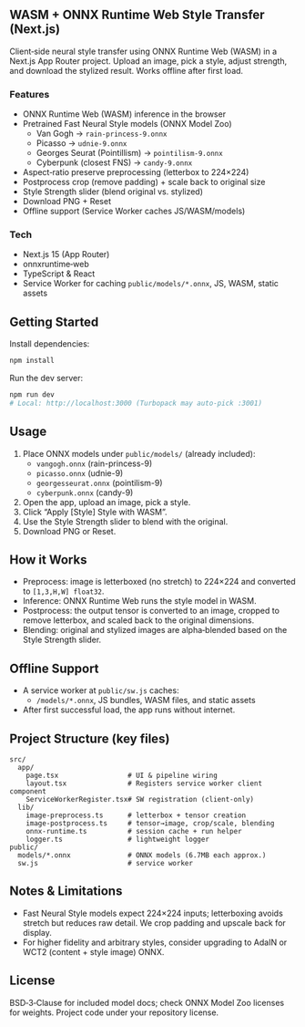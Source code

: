 ## WASM + ONNX Runtime Web Style Transfer (Next.js)

Client‑side neural style transfer using ONNX Runtime Web (WASM) in a Next.js App Router project. Upload an image, pick a style, adjust strength, and download the stylized result. Works offline after first load.

### Features
- ONNX Runtime Web (WASM) inference in the browser
- Pretrained Fast Neural Style models (ONNX Model Zoo)
  - Van Gogh → `rain-princess-9.onnx`
  - Picasso → `udnie-9.onnx`
  - Georges Seurat (Pointillism) → `pointilism-9.onnx`
  - Cyberpunk (closest FNS) → `candy-9.onnx`
- Aspect‑ratio preserve preprocessing (letterbox to 224×224)
- Postprocess crop (remove padding) + scale back to original size
- Style Strength slider (blend original vs. stylized)
- Download PNG + Reset
- Offline support (Service Worker caches JS/WASM/models)

### Tech
- Next.js 15 (App Router)
- onnxruntime‑web
- TypeScript & React
- Service Worker for caching `public/models/*.onnx`, JS, WASM, static assets

## Getting Started

Install dependencies:
```bash
npm install
```

Run the dev server:
```bash
npm run dev
# Local: http://localhost:3000 (Turbopack may auto-pick :3001)
```

## Usage
1. Place ONNX models under `public/models/` (already included):
   - `vangogh.onnx` (rain-princess-9)
   - `picasso.onnx` (udnie-9)
   - `georgesseurat.onnx` (pointilism-9)
   - `cyberpunk.onnx` (candy-9)
2. Open the app, upload an image, pick a style.
3. Click “Apply [Style] Style with WASM”.
4. Use the Style Strength slider to blend with the original.
5. Download PNG or Reset.

## How it Works
- Preprocess: image is letterboxed (no stretch) to 224×224 and converted to `[1,3,H,W] float32`.
- Inference: ONNX Runtime Web runs the style model in WASM.
- Postprocess: the output tensor is converted to an image, cropped to remove letterbox, and scaled back to the original dimensions.
- Blending: original and stylized images are alpha‑blended based on the Style Strength slider.

## Offline Support
- A service worker at `public/sw.js` caches:
  - `/models/*.onnx`, JS bundles, WASM files, and static assets
- After first successful load, the app runs without internet.

## Project Structure (key files)
```
src/
  app/
    page.tsx                 # UI & pipeline wiring
    layout.tsx               # Registers service worker client component
    ServiceWorkerRegister.tsx# SW registration (client-only)
  lib/
    image-preprocess.ts      # letterbox + tensor creation
    image-postprocess.ts     # tensor→image, crop/scale, blending
    onnx-runtime.ts          # session cache + run helper
    logger.ts                # lightweight logger
public/
  models/*.onnx              # ONNX models (6.7MB each approx.)
  sw.js                      # service worker
```

## Notes & Limitations
- Fast Neural Style models expect 224×224 inputs; letterboxing avoids stretch but reduces raw detail. We crop padding and upscale back for display.
- For higher fidelity and arbitrary styles, consider upgrading to AdaIN or WCT2 (content + style image) ONNX.

## License
BSD‑3‑Clause for included model docs; check ONNX Model Zoo licenses for weights. Project code under your repository license.
